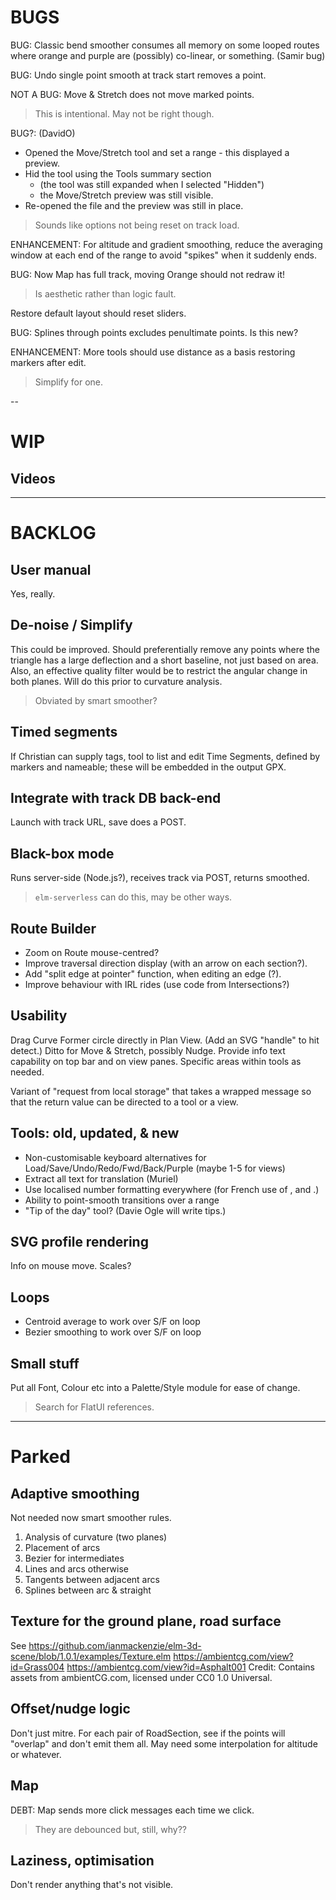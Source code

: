 
# BUGS

BUG: Classic bend smoother consumes all memory on some looped routes where
     orange and purple are (possibly) co-linear, or something. (Samir bug)

BUG: Undo single point smooth at track start removes a point.

NOT A BUG: Move & Stretch does not move marked points. 
> This is intentional. May not be right though.

BUG?: (DavidO)
- Opened the Move/Stretch tool and set a range - this displayed a preview.
- Hid the tool using the Tools summary section 
  - (the tool was still expanded when I selected "Hidden") 
  - the Move/Stretch preview was still visible.
- Re-opened the file and the preview was still in place.
> Sounds like options not being reset on track load.

ENHANCEMENT:
For altitude and gradient smoothing, reduce the averaging window at each end of the range
to avoid "spikes" when it suddenly ends.

BUG: Now Map has full track, moving Orange should not redraw it!
> Is aesthetic rather than logic fault.

Restore default layout should reset sliders.

BUG: Splines through points excludes penultimate points. Is this new?

ENHANCEMENT: More tools should use distance as a basis restoring markers after edit.
> Simplify for one.

--

# WIP

## Videos

---

# BACKLOG

## User manual

Yes, really.

## De-noise / Simplify

This could be improved. Should preferentially remove any points where the triangle has a large
deflection and a short baseline, not just based on area. Also, an effective quality filter 
would be to restrict the angular change in both planes. Will do this prior to curvature analysis.
> Obviated by smart smoother?

## Timed segments

If Christian can supply tags, tool to list and edit Time Segments, defined by markers
and nameable; these will be embedded in the output GPX.

## Integrate with track DB back-end

Launch with track URL, save does a POST.

## Black-box mode

Runs server-side (Node.js?), receives track via POST, returns smoothed.
> `elm-serverless` can do this, may be other ways.

## Route Builder

- Zoom on Route mouse-centred?
- Improve traversal direction display (with an arrow on each section?).
- Add "split edge at pointer" function, when editing an edge (?).
- Improve behaviour with IRL rides (use code from Intersections?)

## Usability

Drag Curve Former circle directly in Plan View. (Add an SVG "handle" to hit detect.)
Ditto for Move & Stretch, possibly Nudge.
Provide info text capability on top bar and on view panes.
Specific areas within tools as needed.

Variant of "request from local storage" that takes a wrapped message so that the return value
can be directed to a tool or a view.

## Tools: old, updated, & new

- Non-customisable keyboard alternatives for Load/Save/Undo/Redo/Fwd/Back/Purple (maybe 1-5 for views)
- Extract all text for translation (Muriel)
- Use localised number formatting everywhere (for French use of , and .)
- Ability to point-smooth transitions over a range
- "Tip of the day" tool? (Davie Ogle will write tips.)

## SVG profile rendering

Info on mouse move.
Scales?

## Loops

- Centroid average to work over S/F on loop
- Bezier smoothing to work over S/F on loop

## Small stuff

Put all Font, Colour etc into a Palette/Style module for ease of change.
> Search for FlatUI references.
 
---

# Parked

## Adaptive smoothing

Not needed now smart smoother rules.
1) Analysis of curvature (two planes)
2) Placement of arcs
3) Bezier for intermediates
4) Lines and arcs otherwise
5) Tangents between adjacent arcs
6) Splines between arc & straight

## Texture for the ground plane, road surface

See https://github.com/ianmackenzie/elm-3d-scene/blob/1.0.1/examples/Texture.elm
https://ambientcg.com/view?id=Grass004
https://ambientcg.com/view?id=Asphalt001
Credit: Contains assets from ambientCG.com, licensed under CC0 1.0 Universal.

## Offset/nudge logic

Don't just mitre. For each pair of RoadSection, see if the points will
"overlap" and don't emit them all. May need some interpolation for altitude or whatever.

## Map

DEBT: Map sends more click messages each time we click.
> They are debounced but, still, why??

## Laziness, optimisation

Don't render anything that's not visible.

